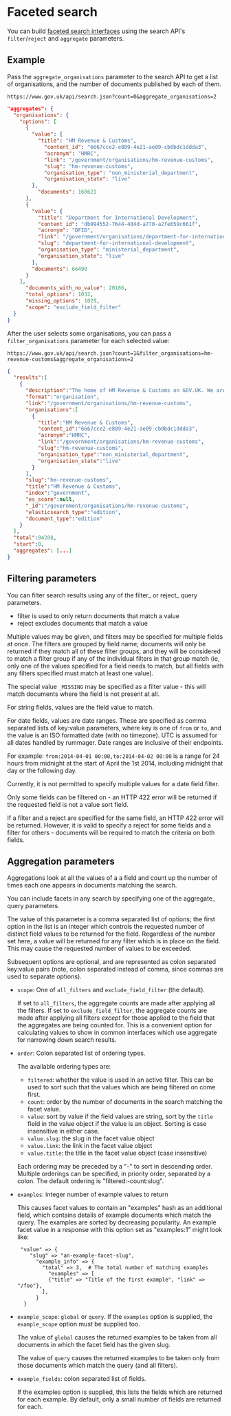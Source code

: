 # Faceted search

You can build [faceted search interfaces](https://alistapart.com/article/design-patterns-faceted-navigation) using the search API's `filter`/`reject` and `aggregate` parameters.

## Example

Pass the `aggregate_organisations` parameter to the search API to get a list of organisations, and the number of documents published by each of them.

```
https://www.gov.uk/api/search.json?count=0&aggregate_organisations=2
```

```json
"aggregates": {
  "organisations": {
    "options": [
      {
        "value": {
          "title": "HM Revenue & Customs",
            "content_id": "6667cce2-e809-4e21-ae09-cb0bdc1ddda3",
            "acronym": "HMRC",
            "link": "/government/organisations/hm-revenue-customs",
            "slug": "hm-revenue-customs",
            "organisation_type": "non_ministerial_department",
            "organisation_state": "live"
        },
          "documents": 160621
      },
      {
        "value": {
          "title": "Department for International Development",
          "content_id": "db994552-7644-404d-a770-a2fe659c661f",
          "acronym": "DFID",
          "link": "/government/organisations/department-for-international-development",
          "slug": "department-for-international-development",
          "organisation_type": "ministerial_department",
          "organisation_state": "live"
        },
        "documents": 66490
      }
    ],
      "documents_with_no_value": 20186,
      "total_options": 1032,
      "missing_options": 1029,
      "scope": "exclude_field_filter"
  }
}
```

After the user selects some organisations, you can pass a `filter_organisations` parameter for each selected value:

```
https://www.gov.uk/api/search.json?count=1&filter_organisations=hm-revenue-customs&aggregate_organisations=2
```

```json
{
  "results":[
    {
      "description":"The home of HM Revenue & Customs on GOV.UK. We are the UK’s tax, payments and customs authority, and we have a vital purpose: we collect the money that pays for the UK’s public services and help families and individuals with targeted financial support. We do this by being impartial and increasingly effective and efficient in our administration. We help the honest majority to get their tax right and make it hard for the dishonest minority to cheat the system.",
      "format":"organisation",
      "link":"/government/organisations/hm-revenue-customs",
      "organisations":[
        {
          "title":"HM Revenue & Customs",
          "content_id":"6667cce2-e809-4e21-ae09-cb0bdc1ddda3",
          "acronym":"HMRC",
          "link":"/government/organisations/hm-revenue-customs",
          "slug":"hm-revenue-customs",
          "organisation_type":"non_ministerial_department",
          "organisation_state":"live"
        }
      ],
      "slug":"hm-revenue-customs",
      "title":"HM Revenue & Customs",
      "index":"government",
      "es_score":null,
      "_id":"/government/organisations/hm-revenue-customs",
      "elasticsearch_type":"edition",
      "document_type":"edition"
    }
  ],
  "total":84288,
  "start":0,
  "aggregates": [...]
}
```

## Filtering parameters
You can filter search results using any of the filter_<field name> or reject_<field name> query parameters.

- filter is used to only return documents that match a value
- reject excludes documents that match a value

Multiple values may be given, and filters may be specified for multiple fields at once. The filters are grouped by field name; documents will only be returned if they match all of these filter groups, and they will be considered to match a filter group if any of the individual filters in that group match (ie, only one of the values specified for a field needs to match, but all fields with any filters specified must match at least one value).

The special value `_MISSING` may be specified as a filter value - this will match documents where the field is not present at all.

For string fields, values are the field value to match.

For date fields, values are date ranges. These are specified as comma separated lists of key:value parameters, where key is one of `from` or `to`, and the value is an ISO formatted date (with no timezone). UTC is assumed for all dates handled by rummager. Date ranges are inclusive of their endpoints.

For example: `from:2014-04-01 00:00,to:2014-04-02 00:00` is a range for 24 hours from midnight at the start of April the 1st 2014, including midnight that day or the following day.

Currently, it is not permitted to specify multiple values for a date field filter.

Only some fields can be filtered on - an HTTP 422 error will be returned if the requested field is not a value sort field.

If a filter and a reject are specified for the same field, an HTTP 422 error will be returned. However, it is valid to specify a reject for some fields and a filter for others - documents will be required to match the criteria on both fields.

## Aggregation parameters

Aggregations look at all the values of a a field and count up the number of times each one appears in documents matching the search.

You can include facets in any search by specifying one of the aggregate_<field name> query parameters.

The value of this parameter is a comma separated list of options; the first option in the list is an integer which controls the requested number of distinct field values to be returned for the field. Regardless of the number set here, a value will be returned for any filter which is in place on the field. This may cause the requested number of values to be exceeded.

Subsequent options are optional, and are represented as colon separated key:value pairs (note, colon separated instead of comma, since commas are used to separate options).

 - `scope`: One of `all_filters` and `exclude_field_filter` (the default).

   If set to `all_filters`, the aggregate counts are made after applying all the
   filters.  If set to `exclude_field_filter`, the aggregate counts are made
   after applying all filters _except_ for those applied to the field that
   the aggregates are being counted for.  This is a convenient option for
   calculating values to show in common interfaces which use aggregate for
   narrowing down search results.

 - `order`: Colon separated list of ordering types.

   The available ordering types are:

    - `filtered`: whether the value is used in an active filter.  This can be
used to sort such that the values which are being filtered on come
first.
    - `count`: order by the number of documents in the search matching the
facet value.
    - `value`: sort by value if the field values are string, sort by the
`title` field in the value object if the value is an object.  Sorting
is case insensitive in either case.
    - `value.slug`: the slug in the facet value object
    - `value.link`: the link in the facet value object
    - `value.title`: the title in the facet value object (case insensitive)

   Each ordering may be preceded by a "-" to sort in descending order.
   Multiple orderings can be specified, in priority order, separated by a
   colon.  The default ordering is "filtered:-count:slug".

 - `examples`: integer number of example values to return

   This causes facet values to contain an "examples" hash as an additional
   field, which contains details of example documents which match the query.
   The examples are sorted by decreasing popularity.  An example facet value
   in a response with this option set as "examples:1" might look like:

        "value" => {
           "slug" => "an-example-facet-slug",
             "example_info" => {
               "total" => 3,  # The total number of matching examples
                 "examples" => [
                 {"title" => "Title of the first example", "link" => "/foo"},
               ],
             }
         }

 - `example_scope`: `global` or `query`.  If the `examples` option is supplied, the
   `example_scope` option must be supplied too.

   The value of `global` causes the returned examples to be taken from all
   documents in which the facet field has the given slug.

   The value of `query` causes the returned examples to be taken only from
   those documents which match the query (and all filters).

 - `example_fields`: colon separated list of fields.

   If the examples option is supplied, this lists the fields which are
   returned for each example.  By default, only a small number of fields are
   returned for each.
